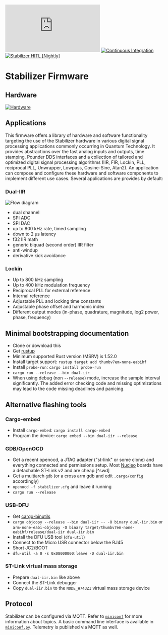 [![QUARTIQ Matrix Chat](https://img.shields.io/matrix/quartiq:matrix.org)](https://matrix.to/#/#quartiq:matrix.org)
[![Continuous Integration](https://github.com/quartiq/stabilizer/actions/workflows/ci.yml/badge.svg)](https://github.com/quartiq/stabilizer/actions/workflows/ci.yml)
[![Stabilizer HITL [Nightly]](https://github.com/quartiq/hitl/actions/workflows/stabilizer-nightly.yml/badge.svg)](https://github.com/quartiq/hitl/actions/workflows/stabilizer-nightly.yml)

# Stabilizer Firmware

## Hardware

[![Hardware](https://github.com/sinara-hw/Stabilizer/wiki/Stabilizer_v1.0_top_small.jpg)](https://github.com/sinara-hw/Stabilizer)

## Applications

This firmware offers a library of hardware and software functionality targeting the use of the Stabilizer hardware in various digital signal processing applications commonly occurring in Quantum Technology.
It provides abstractions over the fast analog inputs and outputs, time stamping, Pounder DDS interfaces and a collection of tailored and optimized digital signal processing algorithms (IIR, FIR, Lockin, PLL, reciprocal PLL, Unwrapper, Lowpass, Cosine-Sine, Atan2).
An application can compose and configure these hardware and software components to implement different use cases.
Several applications are provides by default:

### Dual-IIR

![Flow diagram](stabilizer_pid.svg)

* dual channel
* SPI ADC
* SPI DAC
* up to 800 kHz rate, timed sampling
* down to 2 µs latency
* f32 IIR math
* generic biquad (second order) IIR filter
* anti-windup
* derivative kick avoidance

### Lockin

* Up to 800 kHz sampling
* Up to 400 kHz modulation frequency
* Reciprocal PLL for external reference
* Internal reference
* Adjustable PLL and locking time constants
* Adjustable phase offset and harmonic index
* Different output modes (in-phase, quadrature, magnitude, log2 power, phase, frequency)

## Minimal bootstrapping documentation

* Clone or download this
* Get [rustup](https://rustup.rs/)
* Minimum supported Rust version (MSRV) is 1.52.0
* Install target support: `rustup target add thumbv7em-none-eabihf`
* Install `probe-run`: `cargo install probe-run`
* `cargo run --release --bin dual-iir`
* When using debug (non `--release`) mode, increase the sample interval significantly.
  The added error checking code and missing optimizations may lead to the code
  missing deadlines and panicing.

## Alternative flashing tools

### Cargo-embed

* Install `cargo-embed`: `cargo install cargo-embed`
* Program the device: `cargo embed --bin dual-iir --release`

### GDB/OpenOCD

* Get a recent openocd, a JTAG adapter ("st-link" or some clone) and
  everything connected and permissions setup. Most
  [Nucleo](https://www.digikey.de/short/p41h4v) boards have a
  detachable ST-Link v2 and are cheap.[^swd]
* Get a multiarch `gdb` (or a cross arm gdb and edit `.cargo/config` accordingly)
* `openocd -f stabilizer.cfg` and leave it running
* `cargo run --release`

### USB-DFU

* Get [cargo-binutils](https://github.com/rust-embedded/cargo-binutils/)
* `cargo objcopy --release --bin dual-iir -- -O binary dual-iir.bin` or `arm-none-eabi-objcopy -O binary target/thumbv7em-none-eabihf/release/dual-iir dual-iir.bin`
* Install the DFU USB tool (`dfu-util`)
* Connect to the Micro USB connector below the RJ45
* Short JC2/BOOT
* `dfu-util -a 0 -s 0x08000000:leave -D dual-iir.bin`

### ST-Link virtual mass storage

* Prepare `dual-iir.bin` like above
* Connect the ST-Link debugger
* Copy `dual-iir.bin` to the `NODE_H743ZI` virtual mass storage device

## Protocol

Stabilizer can be configured via MQTT. Refer to
[`miniconf`](https://github.com/quartiq/miniconf) for more information about topics.
A basic command line interface is available in [`miniconf.py`](miniconf.py).
Telemetry is published via MQTT as well.
